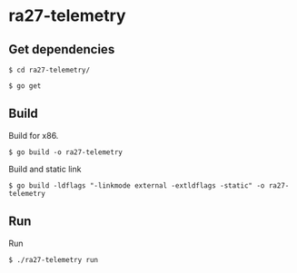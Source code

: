 # ra27-telemetry

## Get dependencies
`$ cd ra27-telemetry/`

`$ go get`

## Build
Build for x86.

`$ go build -o ra27-telemetry`

Build and static link

`$ go build -ldflags "-linkmode external -extldflags -static" -o ra27-telemetry`

## Run
Run

`$ ./ra27-telemetry run`
